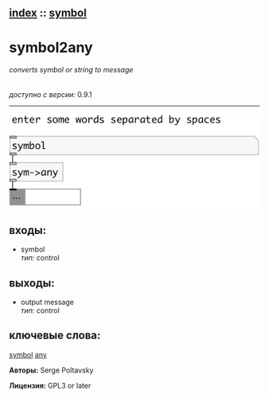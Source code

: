[index](index.html) :: [symbol](category_symbol.html)
---

# symbol2any

###### converts symbol or string to message

*доступно с версии:* 0.9.1

---




[![example](../examples/img/symbol2any.jpg)](../examples/pd/symbol2any.pd)









## входы:

* symbol<br>
_тип:_ control



## выходы:

* output message<br>
_тип:_ control



## ключевые слова:

[symbol](keywords/symbol.html)
[any](keywords/any.html)






**Авторы:** Serge Poltavsky




**Лицензия:** GPL3 or later





